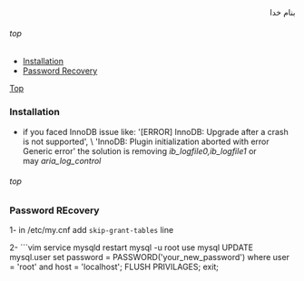 <div dir='rtl'>بنام خدا</div>

###### top

- [Installation](#installation)
- [Password Recovery](#password-recovery)



[Top](#top)

### Installation
- if you faced InnoDB issue like: '[ERROR] InnoDB: Upgrade after a crash is not supported', \ 
    'InnoDB: Plugin initialization aborted with error Generic error' the solution is removing _ib\_logfile0,ib\_logfile1_ or \
    may _aria\_log\_control_
    

###### top

### Password REcovery
1- in /etc/my.cnf add `skip-grant-tables` line

2- ```vim
      service mysqld restart
      mysql -u root
      use mysql
      UPDATE mysql.user set password = PASSWORD('your_new_password') where user = 'root' and host = 'localhost';
      FLUSH PRIVILAGES;
      exit;
   ```
